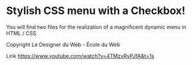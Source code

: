 # Stylish CSS menu with a Checkbox!

You will find two files for the realization of a magnificent dynamic menu in HTML / CSS

Copyright  Le Designer du Web - École du Web

Link https://www.youtube.com/watch?v=4TMzvRyPJfA&t=1s
